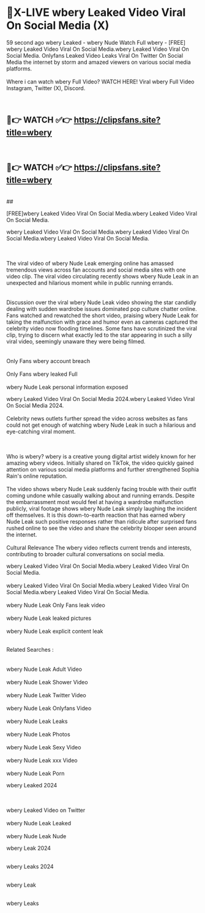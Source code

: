 # 🔴X-LIVE wbery Leaked Video Viral On Social Media (X)<br>


59 second ago wbery Leaked  - wbery Nude  Watch Full wbery - [FREE] wbery Leaked Video Viral On Social Media.wbery Leaked Video Viral On Social Media.   Onlyfans Leaked Video Leaks Viral On Twitter On Social Media the internet by storm and amazed viewers on various social media platforms. <br><br>
Where i can watch wbery Full Video? WATCH HERE! Viral wbery Full Video Instagram, Twitter (X), Discord. <br>


 <br>

##  🔴👉 WATCH ✅👉  <a href="https://clipsfans.site?title=wbery&ref=git">https://clipsfans.site?title=wbery</a> <br>
  <br>

##  🔴👉 WATCH ✅👉  <a href="https://clipsfans.site?title=wbery&ref=git">https://clipsfans.site?title=wbery</a> <br>
  <br>
  ##



[FREE]wbery Leaked Video Viral On Social Media.wbery Leaked Video Viral On Social Media. <br>

wbery Leaked Video Viral On Social Media.wbery Leaked Video Viral On Social Media.wbery Leaked Video Viral On Social Media. <br>


  <br>

  <br>
The viral video of wbery Nude Leak emerging online has amassed tremendous views across fan accounts and social media sites with one video clip. The viral video circulating recently shows wbery Nude Leak in an unexpected and hilarious moment while in public running errands.<br>
<br>


<br>
Discussion over the viral wbery Nude Leak video showing the star candidly dealing with sudden wardrobe issues dominated pop culture chatter online. Fans watched and rewatched the short video, praising wbery Nude Leak for taking the malfunction with grace and humor even as cameras captured the celebrity video now flooding timelines. Some fans have scrutinized the viral clip, trying to discern what exactly led to the star appearing in such a silly viral video, seemingly unaware they were being filmed.<br>
<br>
<br> 
Only Fans wbery account breach<br>
<br>
Only Fans wbery leaked Full <br>
<br>
wbery Nude Leak personal information exposed<br>

wbery Leaked Video Viral On Social Media 2024.wbery Leaked Video Viral On Social Media 2024. <br>
<br>
Celebrity news outlets further spread the video across websites as fans could not get enough of watching wbery Nude Leak in such a hilarious and eye-catching viral moment.<br>
<br>

<br>
Who is wbery? wbery is a creative young digital artist widely known for her amazing wbery videos. Initially shared on TikTok, the video quickly gained attention on various social media platforms and further strengthened Sophia Rain's online reputation.<br>
<br>
The video shows wbery Nude Leak suddenly facing trouble with their outfit coming undone while casually walking about and running errands. Despite the embarrassment most would feel at having a wardrobe malfunction publicly, viral footage shows wbery Nude Leak simply laughing the incident off themselves. It is this down-to-earth reaction that has earned wbery Nude Leak such positive responses rather than ridicule after surprised fans rushed online to see the video and share the celebrity blooper seen around the internet.<br>
<br>
Cultural Relevance The wbery video reflects current trends and interests, contributing to broader cultural conversations on social media.<br>

wbery Leaked Video Viral On Social Media.wbery Leaked Video Viral On Social Media.<br>
<br>
wbery Leaked Video Viral On Social Media.wbery Leaked Video Viral On Social Media.wbery Leaked Video Viral On Social Media.<br>
<br>
wbery Nude Leak Only Fans leak video<br>
<br>
wbery Nude Leak leaked pictures<br>
<br>
wbery Nude Leak explicit content leak<br>


<br>
Related Searches :<br>
<br>

<br>
wbery Nude Leak Adult Video<br>
<br>
wbery Nude Leak Shower Video<br>
<br>
wbery Nude Leak Twitter Video<br>
<br>
wbery Nude Leak Onlyfans Video<br>
<br>
wbery Nude Leak Leaks<br>
<br>
wbery Nude Leak Photos<br>

<br>
wbery Nude Leak Sexy Video<br>
<br>
wbery Nude Leak xxx Video<br>
<br>
wbery Nude Leak Porn<br>

wbery  Leaked 2024 <br> <br>
<br>

wbery Leaked Video on Twitter <br>
<br>
wbery Nude Leak Leaked<br>
<br>
wbery Nude Leak Nude<br>


wbery  Leak 2024 <br> <br>



wbery  Leaks 2024 <br> <br>



 
wbery  Leak<br> <br>



wbery  Leaks<br> <br>





</p>




 



</p>










